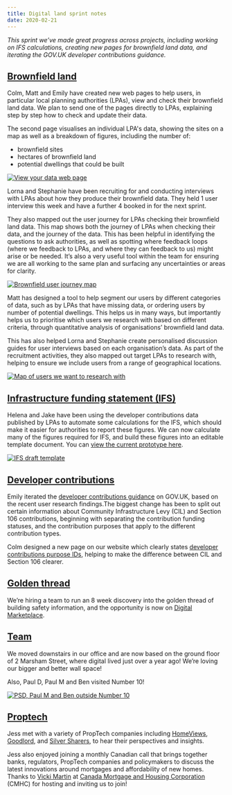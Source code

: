 ```yaml
---
title: Digital land sprint notes
date: 2020-02-21
---
```


_This sprint we’ve made great progress across projects, including working on IFS calculations, creating new pages for brownfield land data, and iterating the GOV.UK developer contributions guidance._

## [Brownfield land](https://digital-land.github.io/project/brownfield-sites/) 

Colm, Matt and Emily have created new web pages to help users, in particular local planning authorities (LPAs), view and check their brownfield land data. We plan to send one of the pages directly to LPAs, explaining step by step how to check and update their data. 

The second page visualises an individual LPA's data, showing the sites on a map as well as a breakdown of figures, including the number of:
* brownfield sites
* hectares of brownfield land
* potential dwellings that could be built

<a data-flickr-embed="true" href="https://www.flickr.com/photos/182343195@N08/49565565722/in/dateposted-public/" title="View your data web page"><img src="https://live.staticflickr.com/65535/49565565722_a4867cd0ce_c.jpg" alt="View your data web page"></a>

Lorna and Stephanie have been recruiting for and conducting interviews with LPAs about how they produce their brownfield data. They held 1 user interview this week and have a further 4 booked in for the next sprint. 

They also mapped out the user journey for LPAs checking their brownfield land data. This map shows both the journey of LPAs when checking their data, and the journey of the data. This has been helpful in identifying the questions to ask authorities, as well as spotting where feedback loops (where we feedback to LPAs, and where they can feedback to us) might arise or be needed. It’s also a very useful tool within the team for ensuring we are all working to the same plan and surfacing any uncertainties or areas for clarity.

<a data-flickr-embed="true" href="https://www.flickr.com/photos/182343195@N08/49565564767/in/dateposted-public/" title="Brownfield user journey map"><img src="https://live.staticflickr.com/65535/49565564767_3df5d5d4ea_c.jpg" alt="Brownfield user journey map"></a>

Matt has designed a tool to help segment our users by different categories of data, such as by LPAs that have missing data, or ordering users by number of potential dwellings. This helps us in many ways, but importantly helps us to prioritise which users we research with based on different criteria, through quantitative analysis of organisations’ brownfield land data.

This has also helped Lorna and Stephanie create personalised discussion guides for user interviews based on each organisation’s data. As part of the recruitment activities, they also mapped out target LPAs to research with, helping to ensure we include users from a range of geographical locations.

<a data-flickr-embed="true" href="https://www.flickr.com/photos/182343195@N08/49564836053/in/dateposted-public/" title="Map of users we want to research with"><img src="https://live.staticflickr.com/65535/49564836053_f37213c05e_c.jpg" alt="Map of users we want to research with"></a>

## [Infrastructure funding statement (IFS)](https://digital-land.github.io/project/infrastructure-funding-statement/) 

Helena and Jake have been using the developer contributions data published by LPAs to automate some calculations for the IFS, which should make it easier for authorities to report these figures. We can now calculate many of the figures required for IFS, and build these figures into an editable template document. You can [view the current prototype here](https://developer-contributions-ifs.herokuapp.com/).

<a data-flickr-embed="true" href="https://www.flickr.com/photos/182343195@N08/49564953613/in/dateposted-public/" title="IFS draft template"><img src="https://live.staticflickr.com/65535/49564953613_655314f070_c.jpg" alt="IFS draft template"></a>

## [Developer contributions](https://digital-land.github.io/project/developer-contributions/)

Emily iterated the [developer contributions guidance](https://www.gov.uk/guidance/publish-your-developer-contributions-data) on GOV.UK, based on the recent user research findings.The biggest change has been to split out certain information about Community Infrastructure Levy (CIL) and Section 106 contributions, beginning with separating the contribution funding statuses, and the contribution purposes that apply to the different contribution types. 

Colm designed a new page on our website which clearly states [developer contributions purpose IDs](https://digital-land.github.io/tools/developer-contribution-purposes.html), helping to make the difference between CIL and Section 106 clearer.

## [Golden thread](https://digital-land.github.io/project/golden-thread-of-building-information/)

We’re hiring a team to run an 8 week discovery into the golden thread of building safety information, and the opportunity is now on [Digital Marketplace](https://www.digitalmarketplace.service.gov.uk/digital-outcomes-and-specialists/opportunities/11868). 

## [Team](https://digital-land.github.io/about/)

We moved downstairs in our office and are now based on the ground floor of 2 Marsham Street, where digital lived just over a year ago! We’re loving our bigger and better wall space!

Also, Paul D, Paul M and Ben visited Number 10!

<a data-flickr-embed="true" href="https://www.flickr.com/photos/182343195@N08/49565170398/in/dateposted-public/" title="PSD, Paul M and Ben outside Number 10"><img src="https://live.staticflickr.com/65535/49565170398_bccccb0e5e_c.jpg" alt="PSD, Paul M and Ben outside Number 10"></a>

## [Proptech](https://digital-land.github.io/users/proptech/)

Jess met with a variety of PropTech companies including [HomeViews](https://www.homeviews.com/), [Goodlord](https://www.goodlord.co/), and [Silver Sharers](https://www.silversharers.com/), to hear their perspectives and insights. 

Jess also enjoyed joining a monthly Canadian call that brings together banks, regulators, PropTech companies and policymakers to discuss the latest innovations around mortgages and affordability of new homes. Thanks to [Vicki Martin](https://www.linkedin.com/in/vicki-martin-career) at [Canada Mortgage and Housing Corporation](https://www.cmhc-schl.gc.ca/) (CMHC) for hosting and inviting us to join!
